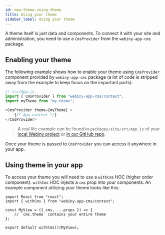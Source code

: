 ```yaml
---
id: new-theme-using-theme
title: Using your theme
sidebar_label: Using your theme
---
```



A theme itself is just data and components. To connect it with your site and
administration, you need to use a `CmsProvider` from the `webiny-app-cms` package.

## Enabling your theme
The following example shows how to enable your theme using `CmsProvider`
component provided by `webiny-app-cms` package
(a lot of code is stripped away from the example to keep focus on the important parts):

```js
// src/App.js
import { CmsProvider } from "webiny-app-cms/context";
import myTheme from "my-theme";

<CmsProvider theme={myTheme} >
    {/* App content */}
</CmsProvider>
```

> A real life example can be found in `packages/site/src/App.js` of your [local Webiny project](/docs/developer-tutorials/local-setup)
 or [in our GitHub repo](https://github.com/Webiny/webiny-js/blob/master/packages/demo-site/src/App.js).

Once your theme is passed to `CmsProvider` you can access it anywhere in your app.

## Using theme in your app
To access your theme you will need to use a `withCms` HOC (higher order component).
`withCms` HOC injects a `cms` prop into your components. An example
component utilizing your theme looks like this:

```
import React from "react";
import { withCms } from "webiny-app-cms/context";

const MyView = ({ cms, ...props }) => {
    // `cms.theme` contains your entire theme
};

export default withCms()(MyView);
```
